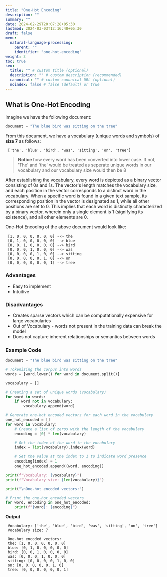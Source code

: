 ```yaml
---
title: "One-Hot Encoding"
description: ""
summary: ""
date: 2024-02-29T20:07:28+05:30
lastmod: 2024-03-03T12:16:48+05:30
draft: false
menu:
  natural-language-processing:
    parent: ""
    identifier: "one-hot-encoding"
weight: 3
toc: true
seo:
  title: "" # custom title (optional)
  description: "" # custom description (recommended)
  canonical: "" # custom canonical URL (optional)
  noindex: false # false (default) or true
---
```

## What is One-Hot Encoding

Imagine we have the following document:

```python
document = "The blue bird was sitting on the tree"
```
From this document, we have a vocabulary (unique words and symbols) of **size 7** as follows:

```
 ['the', 'blue', 'bird', 'was', 'sitting', 'on', 'tree']
```

> **Notice** how every word has been converted into lower case. If not, 'The' and 'the' would be treated as seperate unique words in our vocabulary and our vocabulary size would then be 8

After establishing the vocabulary, every word is depicted as a binary vector consisting of 0s and 1s. The vector's length matches the vocabulary size, and each position in the vector corresponds to a distinct word in the vocabulary. When a specific word is found in a given text sample, its corresponding position in the vector is designated as 1, while all other positions are set to 0. This implies that each word is distinctly characterized by a binary vector, wherein only a single element is 1 (signifying its existence), and all other elements are 0.

One-Hot Encoding of the above document would look like:

```
 [1, 0, 0, 0, 0, 0, 0] --> the
 [0, 1, 0, 0, 0, 0, 0] --> blue
 [0, 0, 1, 0, 0, 0, 0] --> bird
 [0, 0, 0, 1, 0, 0, 0] --> was
 [0, 0, 0, 0, 1, 0, 0] --> sitting
 [0, 0, 0, 0, 0, 1, 0] --> on
 [0, 0, 0, 0, 0, 0, 1] --> tree
```


### Advantages

* Easy to implement
* Intuitive

### Disadvantages

* Creates sparse vectors which can be computationally expensive for large vocabularies 
* Out of Vocabulary - words not present in the training data can break the model
* Does not capture inherent relationships or semantics between words

### Example Code

```python
document = "The blue bird was sitting on the tree"

# Tokenizing the corpus into words
words = [word.lower() for word in document.split()]

vocabulary = []

# Creating a set of unique words (vocabulary)
for word in words:
    if word not in vocabulary:
        vocabulary.append(word)

# Generate one-hot encoded vectors for each word in the vocabulary
one_hot_encoded = []
for word in vocabulary:
    # Create a list of zeros with the length of the vocabulary
    encoding = [0] * len(vocabulary)

    # Get the index of the word in the vocabulary
    index = list(vocabulary).index(word)

    # Set the value at the index to 1 to indicate word presence
    encoding[index] = 1
    one_hot_encoded.append((word, encoding))

print(f"Vocabulary: {vocabulary}")
print(f"Vocabulary size: {len(vocabulary)}")

print("\nOne-hot encoded vectors:")

# Print the one-hot encoded vectors
for word, encoding in one_hot_encoded:
    print(f"{word}: {encoding}")
```

**Output**

```
 Vocabulary: ['the', 'blue', 'bird', 'was', 'sitting', 'on', 'tree']
 Vocabulary size: 7

 One-hot encoded vectors:
 the: [1, 0, 0, 0, 0, 0, 0]
 blue: [0, 1, 0, 0, 0, 0, 0]
 bird: [0, 0, 1, 0, 0, 0, 0]
 was: [0, 0, 0, 1, 0, 0, 0]
 sitting: [0, 0, 0, 0, 1, 0, 0]
 on: [0, 0, 0, 0, 0, 1, 0]
 tree: [0, 0, 0, 0, 0, 0, 1]
```

